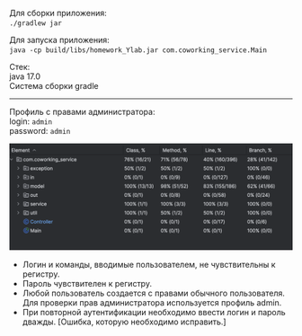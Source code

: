Для сборки приложения:<br/>
`./gradlew jar`

Для запуска приложения:<br/>
`java -cp build/libs/homework_Ylab.jar com.coworking_service.Main`

Стек: <br/>
java 17.0 <br/>
Система сборки gradle

---
Профиль с правами администратора:<br/>
login: `admin` <br/>
password: `admin`

![Tests](src/main/resources/tests.png)

* Логин и команды, вводимые пользователем, не чувствительны к регистру.
* Пароль чувствителен к регистру. 
* Любой пользователь создается с правами обычного пользователя. Для проверки прав администратора используется профиль admin.
* При повторной аутентификации необходимо ввести логин и пароль дважды. [Ошибка, которую необходимо исправить.]